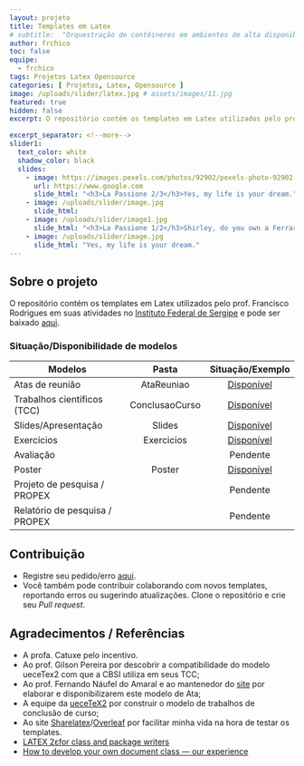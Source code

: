 ```yaml
---
layout: projeto
title: Templates em Latex
# subtitle:  "Orquestração de contêineres em ambientes de alta disponibilidade e seus usos em cursos de computação"
author: frchico
toc: false  
equipe: 
  - frchico
tags: Projetos Latex Opensource
categories: [ Projetos, Latex, Opensource ]
image: /uploads/slider/latex.jpg # assets/images/11.jpg
featured: true
hidden: false
excerpt: O repositório contém os templates em Latex utilizados pelo prof. Francisco Rodrigues em suas atividades no IFS.

excerpt_separator: <!--more-->
slider1:
  text_color: white
  shadow_color: black
  slides: 
    - image: https://images.pexels.com/photos/92902/pexels-photo-92902.jpeg?auto=compress&cs=tinysrgb&dpr=2&h=750&w=1260
      url: https://www.google.com
      slide_html: "<h3>La Passione 2/3</h3>Yes, my life is your dream."
    - image: /uploads/slider/image.jpg
      slide_html:
    - image: /uploads/slider/image1.jpg
      slide_html: "<h3>La Passione 1/2</h3>Shirley, do you own a Ferrari?"
    - image: /uploads/slider/image.jpg
      slide_html: "Yes, my life is your dream."    
---
```


## Sobre o projeto

O repositório contém os templates em Latex utilizados pelo prof. Francisco Rodrigues em suas atividades no [Instituto Federal de Sergipe](http://www.ifs.edu.br) e pode ser baixado [aqui](https://bitbucket.org/frchicoifs/template_doc_cbsi_ifs_latex).

### Situação/Disponibilidade de modelos

| Modelos                        | Pasta          | Situação/Exemplo                                                                                                |
| ------------------------------ | :------------: | :-------------------------------------------------------------------------------------------------------------: |
| Atas de reunião                | AtaReuniao     | [Disponível](https://bitbucket.org/frchicoifs/template_doc_cbsi_ifs_latex/raw/master/AtaReuniao/AtaReuniao.pdf) |
| Trabalhos científicos (TCC)    | ConclusaoCurso | [Disponível](https://bitbucket.org/frchicoifs/template_doc_cbsi_ifs_latex/raw/master/ConclusaoCurso/documento.pdf)                                                                                                      |
| Slides/Apresentação            | Slides         | [Disponível](https://bitbucket.org/frchicoifs/template_doc_cbsi_ifs_latex/raw/master/Slides/Modelo.pdf)        |
| Exercícios                     | Exercicios     | [Disponível](https://bitbucket.org/frchicoifs/template_doc_cbsi_ifs_latex/raw/master/Exercicios/ModeloExercicio.pdf)                                                                                                         |
| Avaliação                      |                | Pendente                                                                                                        |
| Poster                         | Poster         | [Disponível](https://bitbucket.org/frchicoifs/template_doc_cbsi_ifs_latex/raw/master/Poster/PosterIFS.pdf)      |
| Projeto de pesquisa / PROPEX   |                | Pendente                                                                                                        |
| Relatório de pesquisa / PROPEX |                | Pendente                                                                                                        |

## Contribuição

* Registre seu pedido/erro [aqui](https://bitbucket.org/frchicoifs/template_doc_cbsi_ifs_latex/issues?status=new&status=open).
* Você também pode contribuir colaborando com novos templates, reportando erros ou sugerindo atualizações. Clone o repositório e crie seu *Pull request*.

## Agradecimentos / Referências

* A profa. Catuxe pelo incentivo.
* Ao prof. Gilson Pereira por descobrir a compatibilidade do modelo ueceTex2 com que a CBSI utiliza em seus TCC;
* Ao prof. Fernando Náufel do Amaral e ao mantenedor do [site](http://angg.twu.net/LATEX/) por elaborar e disponibilizarem este modelo de Ata;
* A equipe da [ueceTeX2](https://github.com/thiagodnf/uecetex2) por construir o modelo de trabalhos de conclusão de curso;
* Ao site [Sharelatex](http://www.Sharelatex.com)/[Overleaf](http://overleaf.com/) por facilitar minha vida na hora de testar os templates.
* [LATEX 2εfor class and package writers](https://www.latex-project.org/help/documentation/clsguide.pdf)
* [How to develop your own document class — our experience](https://www.tug.org/TUGboat/tb29-3/tb93mansfield.pdf)
